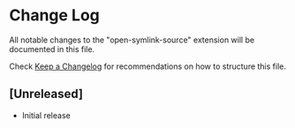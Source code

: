 # Change Log

All notable changes to the "open-symlink-source" extension will be documented in this file.

Check [Keep a Changelog](http://keepachangelog.com/) for recommendations on how to structure this file.

## [Unreleased]

- Initial release